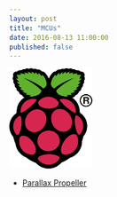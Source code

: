```yaml
---
layout: post
title: "MCUs"
date: 2016-08-13 11:00:00
published: false
---
```


![Raspberry Pi Logo](/images/posts/Raspi_Colour_R.png)

* [Parallax Propeller](https://www.parallax.com/microcontrollers/propeller)
